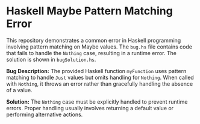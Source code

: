 # Haskell Maybe Pattern Matching Error
This repository demonstrates a common error in Haskell programming involving pattern matching on Maybe values.  The `bug.hs` file contains code that fails to handle the `Nothing` case, resulting in a runtime error.  The solution is shown in `bugSolution.hs`. 

**Bug Description:** The provided Haskell function `myFunction` uses pattern matching to handle `Just` values but omits handling for `Nothing`.  When called with `Nothing`, it throws an error rather than gracefully handling the absence of a value.

**Solution:** The `Nothing` case must be explicitly handled to prevent runtime errors.  Proper handling usually involves returning a default value or performing alternative actions.